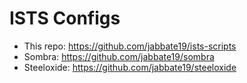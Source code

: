 # ISTS Configs

- This repo: https://github.com/jabbate19/ists-scripts
- Sombra: https://github.com/jabbate19/sombra
- Steeloxide: https://github.com/jabbate19/steeloxide
